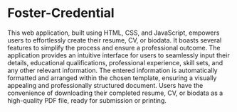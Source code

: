 # Foster-Credential
This web application, built using HTML, CSS, and JavaScript, empowers users to effortlessly create their resume, CV, or biodata. It boasts several features to simplify the process and ensure a professional outcome.
The application provides an intuitive interface for users to seamlessly input their details, educational qualifications, professional experience, skill sets, and any other relevant information.
The entered information is automatically formatted and arranged within the chosen template, ensuring a visually appealing and professionally structured document.
Users have the convenience of downloading their completed resume, CV, or biodata as a high-quality PDF file, ready for submission or printing.

